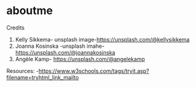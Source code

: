 # aboutme
Credits
1. Kelly Sikkema- unsplash image-https://unsplash.com/@kellysikkema
2. Joanna Kosinska -unsplash imahe-https://unsplash.com/@joannakosinska
3. Angèle Kamp-
https://unsplash.com/@angelekamp

Resources:
-https://www.w3schools.com/tags/tryit.asp?filename=tryhtml_link_mailto